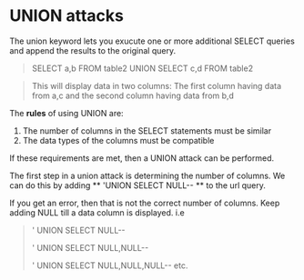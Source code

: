 # UNION attacks

The union keyword lets you exucute one or more additional SELECT queries and append the results to the original query.

>SELECT a,b FROM table2 UNION SELECT c,d FROM table2

>This will display data in two columns: The first column having data from a,c and the second column having data from b,d

The **rules** of using UNION are:
1. The number of columns in the SELECT statements must be similar
2. The data types of the columns must be compatible

If these requirements are met, then a UNION attack can be performed.

The first step in a union attack is determining the number of columns.
We can do this by adding ** 'UNION SELECT NULL-- ** to the url query.

If you get an error, then that is not the correct number of columns. Keep adding NULL till a data column is displayed. i.e

>' UNION SELECT NULL--
>
>' UNION SELECT NULL,NULL--
>
>' UNION SELECT NULL,NULL,NULL--
>etc.
